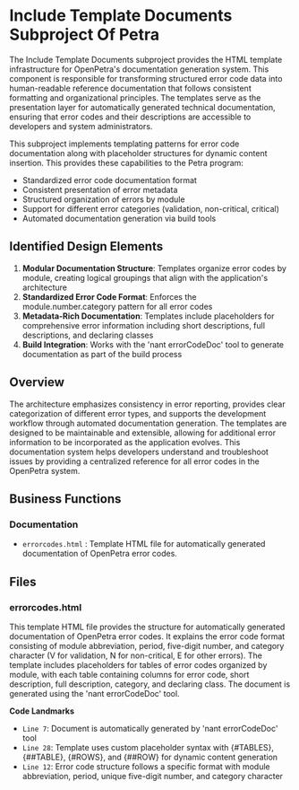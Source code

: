 # Include Template Documents Subproject Of Petra

The Include Template Documents subproject provides the HTML template infrastructure for OpenPetra's documentation generation system. This component is responsible for transforming structured error code data into human-readable reference documentation that follows consistent formatting and organizational principles. The templates serve as the presentation layer for automatically generated technical documentation, ensuring that error codes and their descriptions are accessible to developers and system administrators.

This subproject implements templating patterns for error code documentation along with placeholder structures for dynamic content insertion. This provides these capabilities to the Petra program:

- Standardized error code documentation format
- Consistent presentation of error metadata
- Structured organization of errors by module
- Support for different error categories (validation, non-critical, critical)
- Automated documentation generation via build tools

## Identified Design Elements

1. **Modular Documentation Structure**: Templates organize error codes by module, creating logical groupings that align with the application's architecture
2. **Standardized Error Code Format**: Enforces the module.number.category pattern for all error codes
3. **Metadata-Rich Documentation**: Templates include placeholders for comprehensive error information including short descriptions, full descriptions, and declaring classes
4. **Build Integration**: Works with the 'nant errorCodeDoc' tool to generate documentation as part of the build process

## Overview
The architecture emphasizes consistency in error reporting, provides clear categorization of different error types, and supports the development workflow through automated documentation generation. The templates are designed to be maintainable and extensible, allowing for additional error information to be incorporated as the application evolves. This documentation system helps developers understand and troubleshoot issues by providing a centralized reference for all error codes in the OpenPetra system.

## Business Functions

### Documentation
- `errorcodes.html` : Template HTML file for automatically generated documentation of OpenPetra error codes.

## Files
### errorcodes.html

This template HTML file provides the structure for automatically generated documentation of OpenPetra error codes. It explains the error code format consisting of module abbreviation, period, five-digit number, and category character (V for validation, N for non-critical, E for other errors). The template includes placeholders for tables of error codes organized by module, with each table containing columns for error code, short description, full description, category, and declaring class. The document is generated using the 'nant errorCodeDoc' tool.

 **Code Landmarks**
- `Line 7`: Document is automatically generated by 'nant errorCodeDoc' tool
- `Line 28`: Template uses custom placeholder syntax with {#TABLES}, {##TABLE}, {#ROWS}, and {##ROW} for dynamic content generation
- `Line 12`: Error code structure follows a specific format with module abbreviation, period, unique five-digit number, and category character

[Generated by the Sage AI expert workbench: 2025-03-30 02:22:57  https://sage-tech.ai/workbench]: #